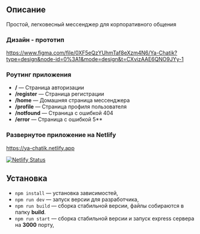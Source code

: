 ## Описание

Простой, легковесный мессенджер для корпоративного общения

### Дизайн - прототип

https://www.figma.com/file/0XF5eQzYUhmTaf8eXzm4N6/Ya-Chatik?type=design&node-id=0%3A1&mode=design&t=CXvizAAE6QNO9JYy-1

### Роутинг приложения 

- **/** — Страница авторизации
- **/register** — Страница регистрации
- **/home** — Домашняя страница мессенджера
- **/profile** — Страница профиля пользователя
- **/notfound** — Страница с ошибкой 404
- **/error** — Страница с ошибкой 5**

### Развернутое приложение на Netlify

https://ya-chatik.netlify.app

[![Netlify Status](https://api.netlify.com/api/v1/badges/9a814c62-2039-439f-b7fa-7af6b53f7dcc/deploy-status)](https://app.netlify.com/sites/ya-chatik/deploys)


## Установка

- `npm install` — установка зависимостей,
- `npm run dev` — запуск версии для разработчика,
- `npm run build` — сборка стабильной версии, файлы собираются в папку **build**.
- `npm run start` — сборка стабильной версии и запуск express сервера на **3000** порту,
